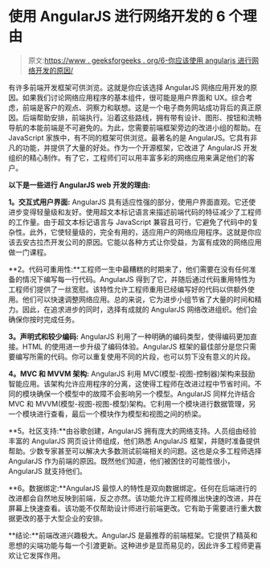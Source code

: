 # 使用 AngularJS 进行网络开发的 6 个理由

> 原文:[https://www . geeksforgeeks . org/6-你应该使用 angularjs 进行网络开发的原因/](https://www.geeksforgeeks.org/6-reason-you-should-be-using-angularjs-for-web-development/)

有许多前端开发框架可供浏览。这就是你应该选择 AngularJS 网络应用开发的原因。如果我们讨论网络应用程序的基本组件，很可能是用户界面和 UX。综合考虑，前端是客户的观点、洞察力和联想。这是一个电子商务网站成功背后的真正原因。后端帮助安排，前端执行。沿着这些路线，拥有带有设计、图形、按钮和流畅导航的本能前端是不可避免的。为此，您需要前端框架旁边的改进小组的帮助。在 JavaScript 家族中，有不同的框架可供浏览。最著名的是 AngularJS。它具有非凡的功能，并提供了大量的好处。作为一个开源框架，它改进了 AngularJS 开发组织的精心制作。有了它，工程师们可以用丰富多彩的网络应用来满足他们的客户。

**以下是一些进行 AngularJS web 开发的理由:**

**1。交互式用户界面:** AngularJS 具有适应性强的部分，使用户界面直观。它还使进步变得轻量级和友好。使用超文本标记语言来描述前端代码的特征减少了工程师的工作量。由于超文本标记语言与 JavaScript 兼容且可行，它避免了代码中的复杂性。此外，它使轻量级的，完全有用的，适应用户的网络应用程序。这就是你应该去安古拉杰开发公司的原因。它能以各种方式让你受益，为富有成效的网络应用做一门课程。

**2。代码可重用性:**工程师一生中最糟糕的时期来了，他们需要在没有任何准备的情况下编写每一行代码。AngularJS 得到了它，并随后通过代码重用特性为工程师们提供了一丝宽慰。该特性允许工程师重用已经编写好的代码以供额外使用。他们可以快速调整网络应用。总的来说，它为进步小组节省了大量的时间和精力。因此，在追求进步的同时，选择有成就的 AngularJS 网络改进组织。他们会确保你按时完成任务。

**3。声明式和较少编码:** AngularJS 利用了一种明确的编码类型，使得编码更加直接。HTML 的使用进一步升级了编码体验。AngularJS 框架的最佳部分是您只需要编写所需的代码。你可以重复使用不同的片段，也可以剪下没有意义的片段。

**4。MVC 和 MVVM 架构:** AngularJS 利用 MVC(模型-视图-控制器)架构来鼓励智能应用。该架构允许应用程序的分离，这使得工程师在改进过程中节省时间。不同的模块确保一个模型中的故障不会影响另一个模型。AngularJS 同样允许结合 MVC 和 MVVM(模型-视图-视图-模型)架构。它利用一个模块进行数据管理，另一个模块进行查看，最后一个模块作为模型和视图之间的桥梁。

**5。社区支持:**由谷歌创建，AngularJS 拥有庞大的网络支持。人员组由经验丰富的 AngularJS 网页设计师组成，他们熟悉 AngularJS 框架，并随时准备提供帮助。少数专家甚至可以解决大多数测试前端相关的问题。这也是众多工程师选择 AngularJS 作为前端的原因。既然他们知道，他们被困住的可能性很小，AngularJS 就支持他们。

**6。数据绑定:**AngularJS 最惊人的特性是双向数据绑定。任何在后端进行的改进都会自然地反映到前端，反之亦然。该功能允许工程师推出快速的改进，并在屏幕上快速查看。该功能不仅帮助设计师进行前端更改。它有助于需要进行重大数据更改的基于大型企业的安排。

**结论:**前端改进兴趣极大。AngularJS 是最推荐的前端框架。它提供了精英和思想的尖端功能与每一个引渡更新。这种进步是显而易见的，因此许多工程师更喜欢让它发挥作用。